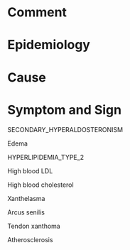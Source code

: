 # Comment

# Epidemiology

# Cause

# Symptom and Sign

SECONDARY_HYPERALDOSTERONISM

Edema

HYPERLIPIDEMIA_TYPE_2

High blood LDL

High blood cholesterol

Xanthelasma

Arcus senilis

Tendon xanthoma

Atherosclerosis

